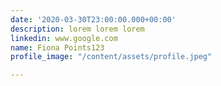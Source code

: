 ```yaml
---
date: '2020-03-30T23:00:00.000+00:00'
description: lorem lorem lorem
linkedin: www.google.com
name: Fiona Points123
profile_image: "/content/assets/profile.jpeg"

---
```

